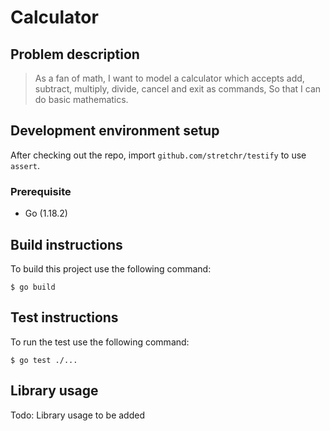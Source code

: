 # Calculator

## Problem description

>As a fan of math,
I want to model a calculator which accepts add, subtract, multiply, divide, cancel and exit as commands,
So that I can do basic mathematics.

## Development environment setup

After checking out the repo, import `github.com/stretchr/testify` to use `assert`.

### Prerequisite

- Go (1.18.2)

## Build instructions

To build this project use the following command:

    $ go build


## Test instructions

To run the test use the following command:

    $ go test ./...

## Library usage

Todo: Library usage to be added